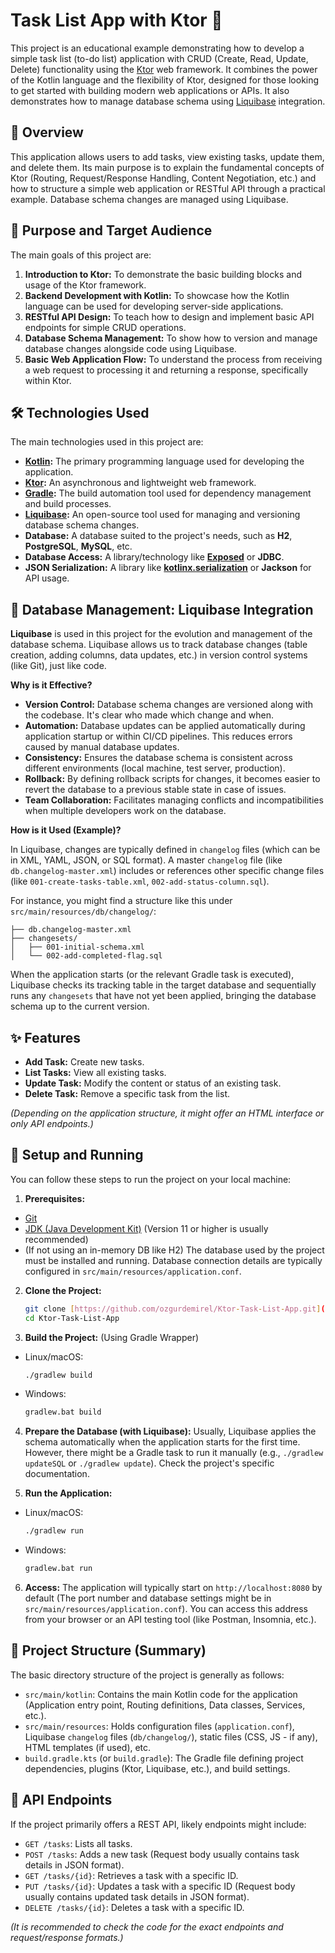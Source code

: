 # Task List App with Ktor 🚀

This project is an educational example demonstrating how to develop a simple task list (to-do list) application with CRUD (Create, Read, Update, Delete) functionality using the [Ktor](https://ktor.io/) web framework. It combines the power of the Kotlin language and the flexibility of Ktor, designed for those looking to get started with building modern web applications or APIs. It also demonstrates how to manage database schema using [Liquibase](https://www.liquibase.org/) integration.

## 📝 Overview

This application allows users to add tasks, view existing tasks, update them, and delete them. Its main purpose is to explain the fundamental concepts of Ktor (Routing, Request/Response Handling, Content Negotiation, etc.) and how to structure a simple web application or RESTful API through a practical example. Database schema changes are managed using Liquibase.

## 🎯 Purpose and Target Audience

The main goals of this project are:

1.  **Introduction to Ktor:** To demonstrate the basic building blocks and usage of the Ktor framework.
2.  **Backend Development with Kotlin:** To showcase how the Kotlin language can be used for developing server-side applications.
3.  **RESTful API Design:** To teach how to design and implement basic API endpoints for simple CRUD operations.
4.  **Database Schema Management:** To show how to version and manage database changes alongside code using Liquibase.
5.  **Basic Web Application Flow:** To understand the process from receiving a web request to processing it and returning a response, specifically within Ktor.

## 🛠️ Technologies Used

The main technologies used in this project are:

* **[Kotlin](https://kotlinlang.org/):** The primary programming language used for developing the application.
* **[Ktor](https://ktor.io/):** An asynchronous and lightweight web framework.
* **[Gradle](https://gradle.org/):** The build automation tool used for dependency management and build processes.
* **[Liquibase](https://www.liquibase.org/):** An open-source tool used for managing and versioning database schema changes.
* **Database:** A database suited to the project's needs, such as **H2**, **PostgreSQL**, **MySQL**, etc.
* **Database Access:** A library/technology like **[Exposed](https://github.com/JetBrains/Exposed)** or **JDBC**.
* **JSON Serialization:** A library like **[kotlinx.serialization](https://github.com/Kotlin/kotlinx.serialization)** or **Jackson** for API usage.

## 💾 Database Management: Liquibase Integration

**Liquibase** is used in this project for the evolution and management of the database schema. Liquibase allows us to track database changes (table creation, adding columns, data updates, etc.) in version control systems (like Git), just like code.

**Why is it Effective?**

* **Version Control:** Database schema changes are versioned along with the codebase. It's clear who made which change and when.
* **Automation:** Database updates can be applied automatically during application startup or within CI/CD pipelines. This reduces errors caused by manual database updates.
* **Consistency:** Ensures the database schema is consistent across different environments (local machine, test server, production).
* **Rollback:** By defining rollback scripts for changes, it becomes easier to revert the database to a previous stable state in case of issues.
* **Team Collaboration:** Facilitates managing conflicts and incompatibilities when multiple developers work on the database.

**How is it Used (Example)?**

In Liquibase, changes are typically defined in `changelog` files (which can be in XML, YAML, JSON, or SQL format). A master `changelog` file (like `db.changelog-master.xml`) includes or references other specific change files (like `001-create-tasks-table.xml`, `002-add-status-column.sql`).

For instance, you might find a structure like this under `src/main/resources/db/changelog/`:

```db/changelog/
├── db.changelog-master.xml
├── changesets/
│   ├── 001-initial-schema.xml
│   └── 002-add-completed-flag.sql
```

When the application starts (or the relevant Gradle task is executed), Liquibase checks its tracking table in the target database and sequentially runs any `changesets` that have not yet been applied, bringing the database schema up to the current version.

## ✨ Features

* **Add Task:** Create new tasks.
* **List Tasks:** View all existing tasks.
* **Update Task:** Modify the content or status of an existing task.
* **Delete Task:** Remove a specific task from the list.

*(Depending on the application structure, it might offer an HTML interface or only API endpoints.)*

## 🚀 Setup and Running

You can follow these steps to run the project on your local machine:

1.  **Prerequisites:**
   * [Git](https://git-scm.com/)
   * [JDK (Java Development Kit)](https://adoptium.net/) (Version 11 or higher is usually recommended)
   * (If not using an in-memory DB like H2) The database used by the project must be installed and running. Database connection details are typically configured in `src/main/resources/application.conf`.

2.  **Clone the Project:**
    ```bash
    git clone [https://github.com/ozgurdemirel/Ktor-Task-List-App.git](https://github.com/ozgurdemirel/Ktor-Task-List-App.git)
    cd Ktor-Task-List-App
    ```

3.  **Build the Project:** (Using Gradle Wrapper)
   * Linux/macOS:
       ```bash
       ./gradlew build
       ```
   * Windows:
       ```bash
       gradlew.bat build
       ```

4.  **Prepare the Database (with Liquibase):**
    Usually, Liquibase applies the schema automatically when the application starts for the first time. However, there might be a Gradle task to run it manually (e.g., `./gradlew updateSQL` or `./gradlew update`). Check the project's specific documentation.

5.  **Run the Application:**
   * Linux/macOS:
       ```bash
       ./gradlew run
       ```
   * Windows:
       ```bash
       gradlew.bat run
       ```

6.  **Access:**
    The application will typically start on `http://localhost:8080` by default (The port number and database settings might be in `src/main/resources/application.conf`). You can access this address from your browser or an API testing tool (like Postman, Insomnia, etc.).

## 📂 Project Structure (Summary)

The basic directory structure of the project is generally as follows:

* `src/main/kotlin`: Contains the main Kotlin code for the application (Application entry point, Routing definitions, Data classes, Services, etc.).
* `src/main/resources`: Holds configuration files (`application.conf`), Liquibase `changelog` files (`db/changelog/`), static files (CSS, JS - if any), HTML templates (if used), etc.
* `build.gradle.kts` (or `build.gradle`): The Gradle file defining project dependencies, plugins (Ktor, Liquibase, etc.), and build settings.

## 🔌 API Endpoints

If the project primarily offers a REST API, likely endpoints might include:

* `GET /tasks`: Lists all tasks.
* `POST /tasks`: Adds a new task (Request body usually contains task details in JSON format).
* `GET /tasks/{id}`: Retrieves a task with a specific ID.
* `PUT /tasks/{id}`: Updates a task with a specific ID (Request body usually contains updated task details in JSON format).
* `DELETE /tasks/{id}`: Deletes a task with a specific ID.

*(It is recommended to check the code for the exact endpoints and request/response formats.)*
